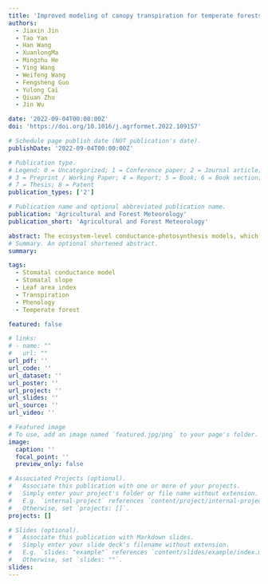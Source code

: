 ```yaml
---
title: 'Improved modeling of canopy transpiration for temperate forests by incorporating a LAI-based dynamic parametrization scheme of stomatal slope'
authors:
  - Jiaxin Jin
  - Tao Yan
  - Han Wang
  - XuanlongMa
  - Mingzhu He
  - Ying Wang
  - Weifeng Wang
  - Fengsheng Guo
  - Yulong Cai 
  - Qiuan Zhu
  - Jin Wu

date: '2022-09-04T00:00:00Z'
doi: 'https://doi.org/10.1016/j.agrformet.2022.109157'

# Schedule page publish date (NOT publication's date).
publishDate: '2022-09-04T00:00:00Z'

# Publication type.
# Legend: 0 = Uncategorized; 1 = Conference paper; 2 = Journal article;
# 3 = Preprint / Working Paper; 4 = Report; 5 = Book; 6 = Book section;
# 7 = Thesis; 8 = Patent
publication_types: ['2']

# Publication name and optional abbreviated publication name.
publication: 'Agricultural and Forest Meteorology'
publication_short: 'Agricultural and Forest Meteorology'

abstract: The ecosystem-level conductance-photosynthesis models, which represent a linearly coupled relationship between canopy stomatal conductance (Gs) and CO2 assimilation, have been increasingly used for modeling transpiration (Tc). As a key parameter in these models, the slope parameter (G1) has been observed to vary considerably over the seasons in the field, but is often parametrized with a biome-specific temporally constant G1, resulting in large potential uncertainty. Here we hypothesized that G1 varies with leaf area index (LAI) phenology and soil water content (SWC) seasonality, and accurate characterization of G1 seasonality offers an avenue to improve Tc modelling. To test these hypotheses, we first investigated the seasonality of Eddy flux-derived G1 and then explored its relationship with satellite-derived LAI and field-observed SWC seasonality at 12 temperate forest FLUXNET sites across the Northern Hemisphere. Last, we cross-compared the two schemes of model parameterization of G1 for modeling Tc:(1) a constant G1 (FIX) and (2) a dynamic G1 parameterized using the selected variables (DYN). Our results show G1 displays considerable seasonal variations across all sites, with a minimum value in mid-summer. Further variance partitioning analysis demonstrates that the seasonal variations in G1 show direct linkages with LAI phenology rather than SWC seasonality likely associated with leaf aging and ontogeny development. Last, we found relative to the FIX model, the DYN model (using LAI for G1 parameterization) significantly reduced the model uncertainty in terms of RMSE by 24.6 ± 11.8% and 32.0 ± 8.7%, respectively for Gs and Tc at a daily scale. These results collectively improve our understanding of the dynamic pattern and proximate controls of G1 seasonality, and highlight the effectiveness of using remote sensing-derived LAI phenology for improved characterization of G1 seasonality that ultimately contributes to the improved process model simulations of the seasonal dynamics of Gs and Tc across temperate forest landscapes.
# Summary. An optional shortened abstract.
summary: 

tags:
  - Stomatal conductance model
  - Stomatal slope
  - Leaf area index
  - Transpiration
  - Phenology
  - Temperate forest

featured: false

# links:
# - name: ""
#   url: ""
url_pdf: ''
url_code: ''
url_dataset: ''
url_poster: ''
url_project: ''
url_slides: ''
url_source: ''
url_video: ''

# Featured image
# To use, add an image named `featured.jpg/png` to your page's folder.
image:
  caption: ''
  focal_point: ''
  preview_only: false

# Associated Projects (optional).
#   Associate this publication with one or more of your projects.
#   Simply enter your project's folder or file name without extension.
#   E.g. `internal-project` references `content/project/internal-project/index.md`.
#   Otherwise, set `projects: []`.
projects: []

# Slides (optional).
#   Associate this publication with Markdown slides.
#   Simply enter your slide deck's filename without extension.
#   E.g. `slides: "example"` references `content/slides/example/index.md`.
#   Otherwise, set `slides: ""`.
slides:
---
```


